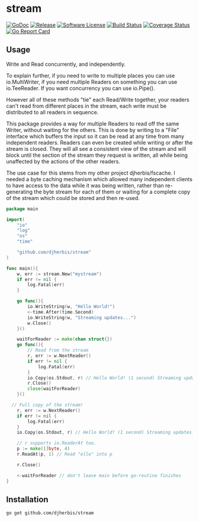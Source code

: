stream 
==========

[![GoDoc](https://godoc.org/github.com/djherbis/stream?status.svg)](https://godoc.org/github.com/djherbis/stream)
[![Release](https://img.shields.io/github/release/djherbis/stream.svg)](https://github.com/djherbis/stream/releases/latest)
[![Software License](https://img.shields.io/badge/license-MIT-brightgreen.svg)](LICENSE.txt)
[![Build Status](https://travis-ci.org/djherbis/stream.svg?branch=master)](https://travis-ci.org/djherbis/stream)
[![Coverage Status](https://coveralls.io/repos/djherbis/stream/badge.svg?branch=master)](https://coveralls.io/r/djherbis/stream?branch=master)
[![Go Report Card](https://goreportcard.com/badge/github.com/djherbis/stream)](https://goreportcard.com/report/github.com/djherbis/stream)

Usage
------------

Write and Read concurrently, and independently.

To explain further, if you need to write to multiple places you can use io.MultiWriter,
if you need multiple Readers on something you can use io.TeeReader. If you want concurrency you can use io.Pipe(). 

However all of these methods "tie" each Read/Write together, your readers can't read from different places in the stream, each write must be distributed to all readers in sequence. 

This package provides a way for multiple Readers to read off the same Writer, without waiting for the others. This is done by writing to a "File" interface which buffers the input so it can be read at any time from many independent readers. Readers can even be created while writing or after the stream is closed. They will all see a consistent view of the stream and will block until the section of the stream they request is written, all while being unaffected by the actions of the other readers.

The use case for this stems from my other project djherbis/fscache. I needed a byte caching mechanism which allowed many independent clients to have access to the data while it was being written, rather than re-generating the byte stream for each of them or waiting for a complete copy of the stream which could be stored and then re-used.

```go
package main

import(
	"io"
	"log"
	"os"
	"time"

	"github.com/djherbis/stream"
)

func main(){
	w, err := stream.New("mystream")
	if err != nil {
		log.Fatal(err)
	}

	go func(){
		io.WriteString(w, "Hello World!")
		<-time.After(time.Second)
		io.WriteString(w, "Streaming updates...")
		w.Close()
	}()

	waitForReader := make(chan struct{})
	go func(){
		// Read from the stream
		r, err := w.NextReader()
		if err != nil {
			log.Fatal(err)
		}
		io.Copy(os.Stdout, r) // Hello World! (1 second) Streaming updates...
		r.Close()
		close(waitForReader)
	}()

  // Full copy of the stream!
	r, err := w.NextReader() 
	if err != nil {
		log.Fatal(err)
	}
	io.Copy(os.Stdout, r) // Hello World! (1 second) Streaming updates...

	// r supports io.ReaderAt too.
	p := make([]byte, 4)
	r.ReadAt(p, 1) // Read "ello" into p

	r.Close()

	<-waitForReader // don't leave main before go-routine finishes
}
```

Installation
------------
```sh
go get github.com/djherbis/stream
```
